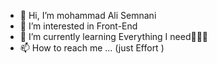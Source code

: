 - 👋 Hi, I’m mohammad Ali Semnani
- 👀 I’m interested in Front-End
- 🌱 I’m currently learning Everything I need🤙🏼😁
- 📫 How to reach me ... (just Effort )

<!---
MohammadAli-Semnani/MohammadAli-Semnani is a ✨ special ✨ repository because its `README.md` (this file) appears on your GitHub profile.
You can click the Preview link to take a look at your changes.
--->
